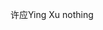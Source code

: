 许应Ying Xu
nothing

<!---
lxylneedyou/lxylneedyou is a ✨ special ✨ repository because its `README.md` (this file) appears on your GitHub profile.
You can click the Preview link to take a look at your changes.
--->

